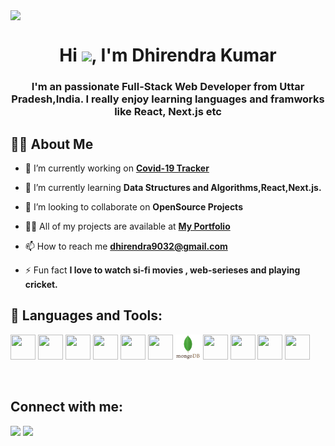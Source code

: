 <a href="#" width="100%" align="center"><img align="center" width="60%" height="auto" src="https://i.imgur.com/iXuL1HG.png" height="150px" margin-right="0px"/></a>

<h1 align="center">Hi <img src="https://raw.githubusercontent.com/MartinHeinz/MartinHeinz/master/wave.gif" width="30px">, I'm Dhirendra Kumar</h1>
<h3 align="center">I'm an passionate Full-Stack Web Developer from Uttar Pradesh,India. I really enjoy learning languages and framworks like React, Next.js etc</h3>


## 🙋‍♂️ About Me

- 🔭 I’m currently working on **[Covid-19 Tracker](https://covid-19-tracker-e4bda.web.app/)**

- 🌱 I’m currently learning **Data Structures and Algorithms,React,Next.js.**

- 👯 I’m looking to collaborate on **OpenSource Projects**

- 👨‍💻 All of my projects are available at **[My Portfolio](https://blissful-varahamihira-ee076d.netlify.app)**

- 📫 How to reach me **dhirendra9032@gmail.com**

- ⚡ Fun fact **I love to watch si-fi movies , web-serieses and playing cricket.**

## 🚀 Languages and Tools:

<p align="left"> 
     <img width="40" height="40" src="https://img.icons8.com/color/2x/html-5.png"/> 
     <img width="40" height="40" src="https://img.icons8.com/color/2x/css3.png"/>
     <img width="40" height="40" src="https://img.icons8.com/color/2x/javascript.png"/>
     <img width="40" height="40" src="https://img.icons8.com/color/48/000000/react-native.png">    
     <img width="40" height="40" src="https://img.icons8.com/color/2x/redux.png"/>
     <img width="40" height="40" src="https://img.icons8.com/color/48/000000/bootstrap.png"/>
     <img width="40" height="40" src="https://raw.githubusercontent.com/devicons/devicon/master/icons/mongodb/mongodb-original-wordmark.svg"/>
     <img width="40" height="40" src="https://w7.pngwing.com/pngs/846/87/png-transparent-mean-solution-stack-express-js-node-js-javascript-github-text-trademark-logo-thumbnail.png"/>    
     <img width="40" height="40" src="https://img.icons8.com/color/2x/material-ui.png"/>
     <img width="40" height="40" src="https://img.icons8.com/color/48/000000/git.png"/>
     <img width="40" height="40" src="https://nodejs.org/static/images/logos/nodejs-new-pantone-black.svg"/>
    
     
     
   
</p>

<!-- [![React Badge](https://img.shields.io/badge/-React-61DBFB?style=for-the-badge&labelColor=black&logo=react&logoColor=61DBFB)](#)  [![Javascript Badge](https://img.shields.io/badge/-Javascript-F0DB4F?style=for-the-badge&labelColor=black&logo=javascript&logoColor=F0DB4F)](#) [![Typescript Badge](https://img.shields.io/badge/-Typescript-007acc?style=for-the-badge&labelColor=black&logo=typescript&logoColor=007acc)](#) [![Nodejs Badge](https://img.shields.io/badge/-Nodejs-3C873A?style=for-the-badge&labelColor=black&logo=node.js&logoColor=3C873A)](#) [![GraphQL Badge](https://img.shields.io/badge/-GraphQl-e535ab?style=for-the-badge&labelColor=black&logo=node.js&logoColor=e535ab)](#) -->
<br/>


## Connect with me:
<p align="left">

<a href = "https://www.linkedin.com/in/dhirendra-kumar-9b6986148/"><img src="https://img.icons8.com/fluent/48/000000/linkedin.png"/></a>
<a href = "https://twitter.com/dhirendrakr9032"><img src="https://img.icons8.com/fluent/48/000000/twitter.png"/></a>


</p>
